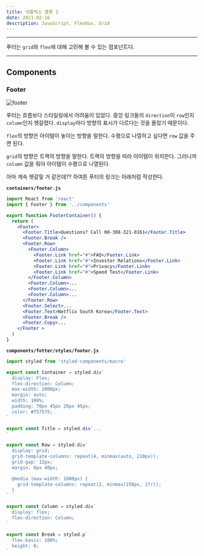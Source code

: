 ```yaml
---
title: 넷플릭스 클론 2
date: 2021-02-16
description: JavaScript, Flexbox, Grid
---
```


---

 푸터는 `grid`와 `flex`에 대해 고민해 볼 수 있는 컴포넌트다.

---

## Components

### Footer

![footer](static/footer.png)

푸터는 흐름보다 스타일링에서 어려움이 있었다. 중앙 링크들의 `direction`이 `row`인지 `column`인지 헷갈렸다. `display`마다 방향의 표시가 다르다는 것을 몰랐기 때문이다.

`flex`의 방향은 아이템이 놓이는 방향을 말한다. 수평으로 나열하고 싶다면 `row` 값을 주면 된다.

`grid`의 방향은 트랙의 방향을 말한다. 트랙의 방향을 따라 아이템이 위치한다. 그러니까 `column` 값을 줘야 아이템이 수평으로 나열된다.

아마 계속 헷갈릴 거 같은데?? 하여튼 푸터의 링크는 아래처럼 작성한다.

**`containers/footer.js`**

```jsx
import React from 'react'
import { Footer } from '../components'

export function FooterContainer() {
  return (
    <Footer>
      <Footer.Title>Questions? Call 00-308-321-0161</Footer.Title>
      <Footer.Break />
      <Footer.Row>
        <Footer.Column>
          <Footer.Link href="#">FAQ</Footer.Link>
          <Footer.Link href="#">Investor Relations</Footer.Link>
          <Footer.Link href="#">Privacy</Footer.Link>
          <Footer.Link href="#">Speed Test</Footer.Link>
        </Footer.Column>
        <Footer.Column>...
        <Footer.Column>...
        <Footer.Column>...
      </Footer.Row>
      <Footer.Select>...
      <Footer.Text>Netflix South Korea</Footer.Text>
      <Footer.Break />
      <Footer.Copy>...
    </Footer >
  )
}
```

**`components/fotter/styles/footer.js`**

```javascript
import styled from 'styled-components/macro'

export const Container = styled.div`
  display: Flex;
  flex-direction: Column;
  max-width: 1000px;
  margin: auto;
  width: 100%;
  padding: 70px 45px 20px 45px;
  color: #757575;
`

export const Title = styled.div`...
`

export const Row = styled.div`
  display: grid;
  grid-template-columns: repeat(4, minmax(auto, 210px));
  grid-gap: 12px;
  margin: 0px 40px;

  @media (max-width: 1000px) {
    grid-template-columns: repeat(2, minmax(150px, 1fr));
  }
`

export const Column = styled.div`
  display: flex;
  flex-direction: Column;
`

export const Break = styled.p`
  flex-basis: 100%;
  height: 0;  
`
```
